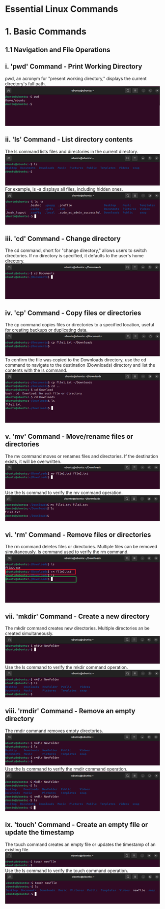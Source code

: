 # Essential Linux Commands
# 1. Basic Commands
## 1.1  Navigation and File Operations
## i. 'pwd' Command - Print Working Directory
pwd, an acronym for "present working directory," displays the current directory's full path.
![pwd command](./img/01.png)
## ii. 'ls' Command - List directory contents
The ls command lists files and directories in the current directory. 
![ls command](./img/02.png)
For example, ls -a displays all files, including hidden ones.
![ls -a command](./img/03.png) 
## iii. 'cd' Command - Change directory
The cd command, short for "change directory," allows users to switch directories. If no directory is specified, it defaults to the user's home directory.
![cd command](./img/04.png)
## iv. 'cp' Command - Copy files or directories
The cp command copies files or directories to a specified location, useful for creating backups or duplicating data.
![cp command](./img/05.png) 
To confirm the file was copied to the Downloads directory, use the cd command to navigate to the destination (Downloads) directory and list the contents with the ls command.
![cp confirmation](./img/06.png)
## v. 'mv' Command - Move/rename files or directories
The mv command moves or renames files and directories. If the destination exists, it will be overwritten.
![mv command](./img/07.png) 
Use the ls command to verify the mv command operation. 
![mv confirmation](./img/08.png)
## vi. 'rm' Command - Remove files or directories
The rm command deletes files or directories. Multiple files can be removed simultaneously. ls command used to verify the rm command.
![rm command](./img/09.png)
## vii. 'mkdir' Command - Create a new directory
The mkdir command creates new directories. Multiple directories an be created simultaneously.
![mkdir command](./img/10.png) 
Use the ls command to verify the mkdir command operation.
![mkdir confirmation](./img/11.png)
## viii. 'rmdir' Command - Remove an empty directory
The rmdir command removes empty directories.
![rmdir command](./img/12.png) 
Use the ls command to verify the rmdir command operation.
![mkdir confirmation](./img/13.png)
## ix. 'touch' Command - Create an empty file or update the timestamp
The touch command creates an empty file or updates the timestamp of an existing file.
![touch command](./img/14.png) 
Use the ls command to verify the touch command operation.
![touch confirmation](./img/15.png)
